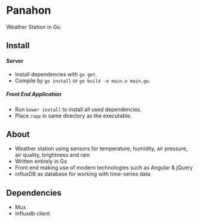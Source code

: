 # Panahon

Weather Station in Go.

## Install

#### Server
* Install dependencies with `go get`.
* Compile by `go install` or `go build -o main.o main.go`.

##### Front End Application
* Run `bower install` to install all used dependencies.
* Place `/app` in same directory as the executable.

## About

* Weather station using sensors for temperature, humidity,
 air pressure, air quality, brightness and rain
* Written entirely in Go
* Front end making use of modern technologies such as Angular & jQuery
* influxDB as database for working with time-series data

## Dependencies

* Mux
* Influxdb client
